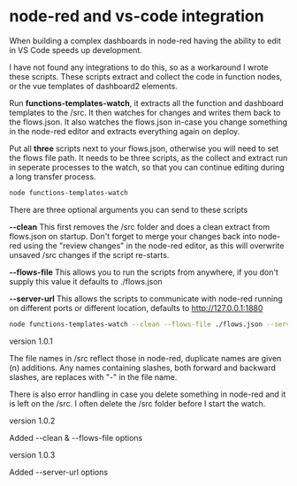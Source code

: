 # node-red and vs-code integration

When building a complex dashboards in node-red having the ability to edit in VS Code speeds up development. 

I have not found any integrations to do this, so as a workaround I wrote these scripts. 
These scripts extract and collect the code in function nodes, or the vue templates of dashboard2 elements.

Run **functions-templates-watch**, it extracts all the function and dashboard templates to the /src. 
It then watches for changes and writes them back to the flows.json. 
It also watches the flows.json in-case you change something in the node-red editor and extracts everything again on deploy.

Put all **three** scripts next to your flows.json, otherwise you will need to set the flows file path. It needs to be three scripts, as the collect and extract run in seperate processes to the watch, so that you can continue editing during a long transfer process.

```bash
node functions-templates-watch
```

There are three optional arguments you can send to these scripts

**--clean** This first removes the /src folder and does a clean extract from flows.json on startup. Don't forget to merge your changes back into node-red using the "review changes" in the node-red editor, as this will overwrite unsaved /src changes if the script re-starts.

**--flows-file** This allows you to run the scripts from anywhere, if you don't supply this value it defaults to ./flows.json

**--server-url** This allows the scripts to communicate with node-red running on different ports or different location, defaults to http://127.0.0.1:1880

```bash
node functions-templates-watch --clean --flows-file ./flows.json --server-url http://127.0.0.1:1880
```

version 1.0.1

The file names in /src reflect those in node-red, duplicate names are given (n) additions.
Any names containing slashes, both forward and backward slashes, are replaces with "-" in the file name. 

There is also error handling in case you delete something in node-red and it is left on the /src.
I often delete the /src folder before I start the watch.

version 1.0.2

Added --clean & --flows-file options

version 1.0.3

Added --server-url options